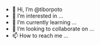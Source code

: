 - 👋 Hi, I’m @tiborpoto
- 👀 I’m interested in ...
- 🌱 I’m currently learning ...
- 💞️ I’m looking to collaborate on ...
- 📫 How to reach me ...

<!---
tiborpoto/tiborpoto is a ✨ special ✨ repository because its `README.md` (this file) appears on your GitHub profile.
You can click the Preview link to take a look at your changes.
--->
